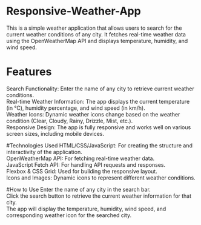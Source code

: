 # Responsive-Weather-App
This is a simple weather application that allows users to search for the current weather conditions of any city. It fetches real-time weather data using the OpenWeatherMap API and displays temperature, humidity, and wind speed. <br>

# Features
Search Functionality: Enter the name of any city to retrieve current weather conditions. <br>
Real-time Weather Information: The app displays the current temperature (in °C), humidity percentage, and wind speed (in km/h). <br>
Weather Icons: Dynamic weather icons change based on the weather condition (Clear, Cloudy, Rainy, Drizzle, Mist, etc.). <br>
Responsive Design: The app is fully responsive and works well on various screen sizes, including mobile devices. <br>

#Technologies Used
HTML/CSS/JavaScript: For creating the structure and interactivity of the application. <br>
OpenWeatherMap API: For fetching real-time weather data.  <br>
JavaScript Fetch API: For handling API requests and responses.  <br>
Flexbox & CSS Grid: Used for building the responsive layout.  <br>
Icons and Images: Dynamic icons to represent different weather conditions.  <br>

#How to Use
Enter the name of any city in the search bar. <br>
Click the search button to retrieve the current weather information for that city. <br>
The app will display the temperature, humidity, wind speed, and corresponding weather icon for the searched city.
